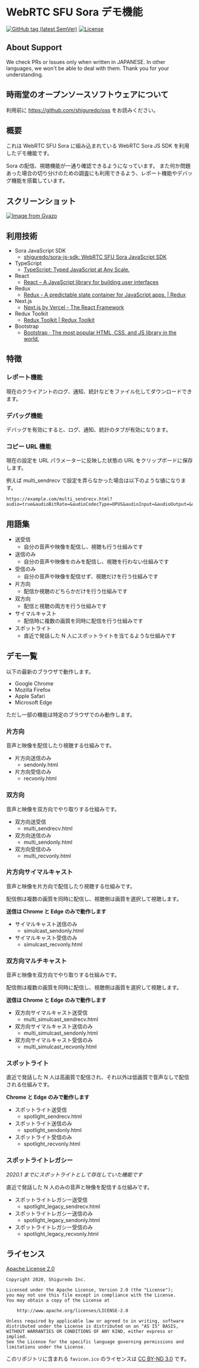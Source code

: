 # WebRTC SFU Sora デモ機能

[![GitHub tag (latest SemVer)](https://img.shields.io/github/tag/shiguredo/sora-demo.svg)](https://github.com/shiguredo/sora-demo)
[![License](https://img.shields.io/badge/License-Apache%202.0-blue.svg)](https://opensource.org/licenses/Apache-2.0)

## About Support

We check PRs or Issues only when written in JAPANESE.
In other languages, we won't be able to deal with them. Thank you for your understanding.

## 時雨堂のオープンソースソフトウェアについて

利用前に https://github.com/shiguredo/oss をお読みください。

## 概要

これは WebRTC SFU Sora に組み込まれている WebRTC Sora JS SDK を利用したデモ機能です。

Sora の配信、視聴機能が一通り確認できるようになっています。
また何か問題あった場合の切り分けのための調査にも利用できるよう、レポート機能やデバッグ機能を搭載しています。

## スクリーンショット

[![Image from Gyazo](https://i.gyazo.com/433fb2be3b46d4f59f59e94ef0096945.png)](https://gyazo.com/433fb2be3b46d4f59f59e94ef0096945)

## 利用技術

- Sora JavaScript SDK
    - [shiguredo/sora\-js\-sdk: WebRTC SFU Sora JavaScript SDK](https://github.com/shiguredo/sora-js-sdk)
- TypeScript
    - [TypeScript: Typed JavaScript at Any Scale\.](https://www.typescriptlang.org/)
- React
    - [React – A JavaScript library for building user interfaces](https://reactjs.org/)
- Redux
    - [Redux \- A predictable state container for JavaScript apps\. \| Redux](https://redux.js.org/)
- Next.js
    - [Next\.js by Vercel \- The React Framework](https://nextjs.org/)
- Redux Toolkit
    - [Redux Toolkit \| Redux Toolkit](https://redux-toolkit.js.org/)
- Bootstrap
    - [Bootstrap · The most popular HTML, CSS, and JS library in the world\.](https://getbootstrap.com/)

## 特徴

### レポート機能

現在のクライアントのログ、通知、統計などをファイル化してダウンロードできます。

### デバッグ機能

デバッグを有効にすると、ログ、通知、統計のタブが有効になります。

### コピー URL 機能

現在の設定を URL パラメーターに反映した状態の URL をクリップボードに保存します。

例えば multi_sendrecv で設定を弄らなかった場合は以下のような値になります。

```
https://example.com/multi_sendrecv.html?audio=true&audioBitRate=&audioCodecType=OPUS&audioInput=&audioOutput=&autoGainControl=true&channelId=sora&echoCancellation=true&echoCancellationType=&frameRate=&mediaType=getUserMedia&noiseSuppression=true&resolution=&video=true&videoBitRate=1000&videoCodecType=VP9&videoInput=&debug=true
```

## 用語集

- 送受信
    - 自分の音声や映像を配信し、視聴も行う仕組みです
- 送信のみ
    - 自分の音声や映像をのみを配信し、視聴を行わない仕組みです
- 受信のみ
    - 自分の音声や映像を配信せず、視聴だけを行う仕組みです
- 片方向
    - 配信か視聴のどちらかだけを行う仕組みです
- 双方向
    - 配信と視聴の両方を行う仕組みです
- サイマルキャスト
    - 配信時に複数の画質を同時に配信を行う仕組みです
- スポットライト
    - 直近で発話した N 人にスポットライトを当てるような仕組みです

## デモ一覧

以下の最新のブラウザで動作します。

- Google Chrome
- Mozilla Firefox
- Apple Safari
- Microsoft Edge

ただし一部の機能は特定のブラウザでのみ動作します。

### 片方向

音声と映像を配信したり視聴する仕組みです。

- 片方向送信のみ
    - sendonly.html
- 片方向受信のみ
    - recvonly.html

### 双方向

音声と映像を双方向でやり取りする仕組みです。

- 双方向送受信
    - multi_sendrecv.html
- 双方向送信のみ
    - multi_sendonly.html
- 双方向受信のみ
    - multi_recvonly.html

### 片方向サイマルキャスト

音声と映像を片方向で配信したり視聴する仕組みです。

配信側は複数の画質を同時に配信し、視聴側は画質を選択して視聴します。

**送信は Chrome と Edge のみで動作します**

- サイマルキャスト送信のみ
    - simulcast_sendonly.html
- サイマルキャスト受信のみ
    - simulcast_recvonly.html

### 双方向マルチキャスト

音声と映像を双方向でやり取りする仕組みです。

配信側は複数の画質を同時に配信し、視聴側は画質を選択して視聴します。

**送信は Chrome と Edge のみで動作します**

- 双方向サイマルキャスト送受信
    - multi_simulcast_sendrecv.html
- 双方向サイマルキャスト送信のみ
    - multi_simulcast_sendonly.html
- 双方向サイマルキャスト受信のみ
    - multi_simulcast_recvonly.html

### スポットライト

直近で発話した N 人は高画質で配信され、それ以外は低画質で音声なしで配信される仕組みです。

**Chrome と Edge のみで動作します**

- スポットライト送受信
    - spotlight_sendrecv.html
- スポットライト送信のみ
    - spotlight_sendonly.html
- スポットライト受信のみ
    - spotlight_recvonly.html

### スポットライトレガシー

*2020.1 までにスポットライトとして存在していた機能です*

直近で発話した N 人のみの音声と映像を配信する仕組みです。

- スポットライトレガシー送受信
    - spotlight_legacy_sendrecv.html
- スポットライトレガシー送信のみ
    - spotlight_legacy_sendonly.html
- スポットライトレガシー受信のみ
    - spotlight_legacy_recvonly.html

## ライセンス

[Apache License 2.0](https://www.apache.org/licenses/LICENSE-2.0)

```
Copyright 2020, Shiguredo Inc.

Licensed under the Apache License, Version 2.0 (the "License");
you may not use this file except in compliance with the License.
You may obtain a copy of the License at

    http://www.apache.org/licenses/LICENSE-2.0

Unless required by applicable law or agreed to in writing, software
distributed under the License is distributed on an "AS IS" BASIS,
WITHOUT WARRANTIES OR CONDITIONS OF ANY KIND, either express or implied.
See the License for the specific language governing permissions and
limitations under the License.
```

このリポジトリに含まれる `favicon.ico` のライセンスは [CC BY\-ND 3\.0](https://creativecommons.org/licenses/by-nd/3.0/deed.ja) です。
